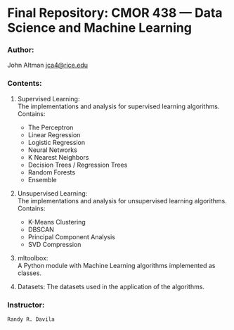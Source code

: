 # Final Repository: CMOR 438 — Data Science and Machine Learning

### Author:
John Altman
jca4@rice.edu

### Contents:
1. Supervised Learning:  
    The implementations and analysis for supervised learning algorithms. Contains:  
    - The Perceptron  
    - Linear Regression  
    - Logistic Regression  
    - Neural Networks  
    - K Nearest Neighbors  
    - Decision Trees / Regression Trees  
    - Random Forests  
    - Ensemble  

2. Unsupervised Learning:  
    The implementations and analysis for unsupervised learning algorithms. Contains:  
    - K-Means Clustering  
    - DBSCAN  
    - Principal Component Analysis  
    - SVD Compression  

3. mltoolbox:  
    A Python module with Machine Learning algorithms implemented as classes.

4. Datasets:
    The datasets used in the application of the algorithms.

### Instructor: 
    Randy R. Davila